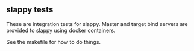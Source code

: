 slappy tests
------------

These are integration tests for slappy. Master and target bind servers are
provided to slappy using docker containers.

See the makefile for how to do things.
